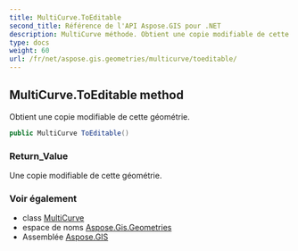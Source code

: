 ```yaml
---
title: MultiCurve.ToEditable
second_title: Référence de l'API Aspose.GIS pour .NET
description: MultiCurve méthode. Obtient une copie modifiable de cette géométrie.
type: docs
weight: 60
url: /fr/net/aspose.gis.geometries/multicurve/toeditable/
---
```

## MultiCurve.ToEditable method

Obtient une copie modifiable de cette géométrie.

```csharp
public MultiCurve ToEditable()
```

### Return_Value

Une copie modifiable de cette géométrie.

### Voir également

* class [MultiCurve](../)
* espace de noms [Aspose.Gis.Geometries](../../multicurve/)
* Assemblée [Aspose.GIS](../../../)


